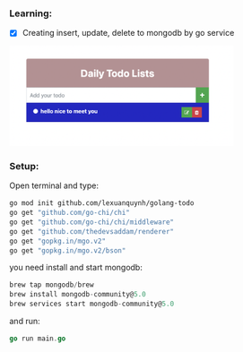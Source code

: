 ### Learning:
- [x] Creating insert, update, delete to mongodb by go service

<img src="image/demo.png" width="400">


### Setup:
Open terminal and type:

```sh
go mod init github.com/lexuanquynh/golang-todo
go get "github.com/go-chi/chi"
go get "github.com/go-chi/chi/middleware"
go get "github.com/thedevsaddam/renderer"
go get "gopkg.in/mgo.v2"
go get "gopkg.in/mgo.v2/bson"
```

you  need install and start mongodb:

```Go
brew tap mongodb/brew
brew install mongodb-community@5.0
brew services start mongodb-community@5.0
```

and run:
```Go
go run main.go  
```